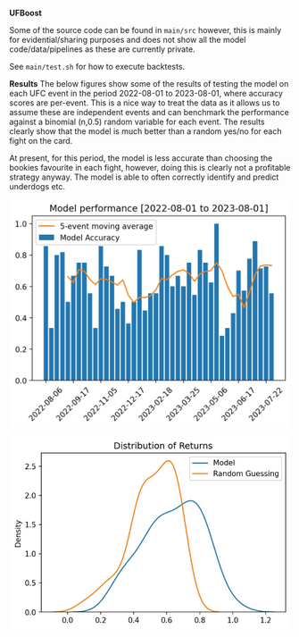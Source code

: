**UFBoost**

Some of the source code can be found in `main/src` however, this is mainly for evidential/sharing purposes and does not show all the model code/data/pipelines as these are currently private. 

See `main/test.sh` for how to execute backtests. 

**Results**
The below figures show some of the results of testing the model on each UFC event in the period 2022-08-01 to 2023-08-01, where accuracy scores are per-event. This is a nice way to treat the data as it allows us to assume these are independent events and can benchmark the performance against a binomial (n,0.5) random variable for each event. The results clearly show that the model is much better than a random yes/no for each fight on the card. 

At present, for this period, the model is less accurate than choosing the bookies favourite in each fight, however, doing this is clearly not a profitable strategy anyway. The model is able to often correctly identify and predict underdogs etc. 

![Plot of model accuracy for the period 2022-08-01 to 2023-08-01](./figs/Acc.jpg)

![Distribution of returns for the period 2022-08-01 to 2023-08-01](./figs/dist.jpg)
